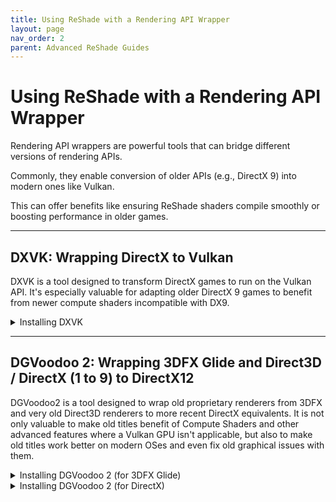 ```yaml
---
title: Using ReShade with a Rendering API Wrapper
layout: page
nav_order: 2
parent: Advanced ReShade Guides
---
```


# Using ReShade with a Rendering API Wrapper

Rendering API wrappers are powerful tools that can bridge different versions of rendering APIs. 

Commonly, they enable conversion of older APIs (e.g., DirectX 9) into modern ones like Vulkan. 

This can offer benefits like ensuring ReShade shaders compile smoothly or boosting performance in older games.

---

## DXVK: Wrapping DirectX to Vulkan

DXVK is a tool designed to transform DirectX games to run on the Vulkan API. It's especially valuable for adapting older DirectX 9 games to benefit from newer compute shaders incompatible with DX9.

<details markdown="block" class="details-tree">
<summary>Installing DXVK</summary>

---

### 1. Download DXVK

Acquire the latest DXVK version from [their GitHub releases](https://github.com/doitsujin/dxvk/releases).

---

### 2. Locate Your Game Directory

For this guide, ULTRAKILL will serve as our example.

  * If you're unsure where your game directory is located, please see our guide on [how to locate your game's executable](https://guides.martysmods.com/docs/special-and-others/finding-your-game-executable-and-directory/) for assistance!

---

### 3. Determine Game's Rendering API & Architecture

Refer to [PCGamingWiki](https://pcgamingwiki.com/) to understand your game's rendering API and architecture.

  ![Game's API](../images/using-reshade-with-a-rendering-api-wrapper/pcgamingwiki_game_api.png)

  ![Game's Architecture](../images/using-reshade-with-a-rendering-api-wrapper/pcgamingwiki_game_api_bit_arch.png)

---

### 4. Extract DXVK Files

* Unzip the DXVK archive (e.g., `dxvk-2.2.tar.gz`) using a tool like [7zip](https://www.7-zip.org/).

* Within the archive, you'll spot two directories: `x64` and `x32`.

  ![DXVK Archive](../images/using-reshade-with-a-rendering-api-wrapper/dxvk_7zip_arch.png)

Ensure to choose the appropriate architecture based on the details from PCGamingWiki (Step 3).

---

### 5. Choose the Relevant DXVK DLL

Inside the chosen architecture directory, you'll find multiple files. These correspond to different rendering APIs:

 * dxgi.dll - DX11/DX12

 * d3d11.dll - DX11

 * d3d10core.dll - DX10

 * d3d9.dll - DX9

---

### 6. Transfer the DLL to Game Directory

Ensure the chosen DLL is in the same location as the game's executable.

![Transfer DLL](../images/using-reshade-with-a-rendering-api-wrapper/dxvk_install_drag.png)

---

### 7. Reinstall & Test ReShade

Install ReShade for your game using the Vulkan API and give it a test run. 

If ReShade doesn't display after Vulkan installation, you might have selected an incorrect application or used the wrong architecture/DLL.

</details>

---
## DGVoodoo 2: Wrapping 3DFX Glide and Direct3D / DirectX (1 to 9) to DirectX12
DGVoodoo2 is a tool designed to wrap old proprietary renderers from 3DFX and very old Direct3D renderers to more recent DirectX equivalents. It is not only valuable to make old titles benefit of Compute Shaders and other advanced features where a Vulkan GPU isn't applicable, but also to make old titles work better on modern OSes and even fix old graphical issues with them.


<details markdown="block" class="details-tree">
<summary>Installing DGVoodoo 2 (for 3DFX Glide)</summary>

---
### 1. Download DGVoodoo2

Acquire the latest version of dgVoodoo2 from [dege's website](http://dege.freeweb.hu/dgVoodoo2/dgVoodoo2/), as the time of writing this guide, the latest version is 2.83.1.

---
### 2. Extract the downloaded files
Extract the files somewhere you can find them later or when you need it again. Make sure you have permissions to write on this directory. I'd suggest extracting it to Documents or even the Desktop. As long as you have permissions on its directory, its better.

---
### 3 . Locate your game directory
For this example, i'll be using the old Ubisoft game, POD (Planet of Death), it uses the Glide renderer, the instructions are similar for DirectX, but might differ a bit, in the latter example, we'll use a DirectX game.

  * If you're unsure where your game directory is located, please see our guide on [how to locate your game's executable](https://guides.martysmods.com/docs/special-and-others/finding-your-game-executable-and-directory/) for assistance!

---
### 4. Locate the game directory within dgVoodoo2

Now that we got our directory and files extracted, its time to install it.
To prevent issues, we recommend you to run the tool as Administrator, since we're likely to try to write to folders which requires elevated permissions. After opening, you'll be greeted with its main window.

![Main Window, General tab](../images/using-reshade-with-a-rendering-api-wrapper/dgvoodoo2_main_window.png)
To start installing dgVoodoo2 to your desired game, click on the button named "Add", and then navigate to the game's directory as located before.

![Find Directory Dialogue](../images/using-reshade-with-a-rendering-api-wrapper/dgvoodoo2_directory_dialogue.png)
Now that its done, we can start configuring it. It is not quite installed yet, but we'll leave that for the end.

---
### 5. Configure the game
To configure dgVoodoo2 to the game, click on the tab that says "Glide". Most of the options are self-explainatory, but its worth going through some of them and explaining.

![All of the options and buttons on the tab](../images/using-reshade-with-a-rendering-api-wrapper/dgvoodoo2_glide_tab.png)

First one worth taking note is the 3Dfx card option. This will tell the game which "GPU" you have. As in, what GPU functions and specs dgVoodoo2 will simulate. Most games work on default settings, but some of them might require specific models.

Second one is the Onboard RAM, this will define how much RAM your "GPU" has, most games works on 8MB, but if you want to bump up the graphics on a few of them, they might require 16MB.

In texturing, most of them can be left as-is, but if you feel the need to change, go to the Memory Size and Texturing drop-down menus. Those are useful to define how much Memory Size each mapping unit has and how many of them. Only Voodoo3 and onward had variants with different TMUs, so if you plan on keeping using the Voodoo2, this isn't required. 

In Miscellaneous, you can disable the "3Dfx Watermark" checkbox to disable the watermark in the games, or leave it enabled. It is purely aesthetic.

After all that's done, all that remains is copying the DLL and running the game.

---
### 6. Finishing dgVoodoo2 installation
After all that, its time to get to work, open 2 Explorer windows, in one of them, go to the game directory, in another, go to the dgVoodoo2 directory. After going there, open the 3dfx folder, select x86, drag and drop the 3 DLL files to the game directory. Then run the game, and it should be installed.

That covers it for dgVoodoo2 glide installation.
![Final Stretch](../images/using-reshade-with-a-rendering-api-wrapper/dgvoodoo2_dlls.png)

---
</details>

<details markdown="block" class="details-tree">
<summary>Installing DGVoodoo 2 (for DirectX)</summary>

---
### 1. Download DGVoodoo2

Acquire the latest version of dgVoodoo2 from [dege's website](http://dege.freeweb.hu/dgVoodoo2/dgVoodoo2/), as the time of writing this guide, the latest version is 2.83.1.

---
### 2. Extract the downloaded files
Extract the files somewhere you can find them later or when you need it again. Make sure you have permissions to write on this directory. I'd suggest extracting it to Documents or even the Desktop. As long as you have permissions on its directory, its better.

---
### 3 . Locate your game directory
For this example, this time i'll be using TrackMania Sunrise, which is an old DirectX 8-9 game.

  * If you're unsure where your game directory is located, please see our guide on [how to locate your game's executable](https://guides.martysmods.com/docs/special-and-others/finding-your-game-executable-and-directory/) for assistance!

---
### 4. Locate the game directory within dgVoodoo2

Now that we got our directory and files extracted, its time to install it.
To prevent issues, we recommend you to run the tool as Administrator, since we're likely to try to write to folders which requires elevated permissions. After opening, you'll be greeted with its main window.

![Main Window, General tab](../images/using-reshade-with-a-rendering-api-wrapper/dgvoodoo2_main_window.png)
To start installing dgVoodoo2 to your desired game, click on the button named "Add", and then navigate to the game's directory as located before.

![Find Directory Dialogue](../images/using-reshade-with-a-rendering-api-wrapper/dgvoodoo2_directory_dialogue.png)
Now that its done, we can start configuring it. It is not quite installed yet, but we'll leave that for the end.

---
### 5. Configure the game
To configure dgVoodoo2 to the game, click on the tab that says "DirectX". Most of the options are self-explainatory, but its worth going through some of them and explaining.

![All of the options and buttons on the tab](../images/using-reshade-with-a-rendering-api-wrapper/dgvoodoo2_dx_tab.png)

Videocard is the card dgVoodoo2 will be emulating. Some games requires specific brands for features, but most of the time, dgVoodoo 3D Virtual accelerated card will work just fine. Set it to the max VRAM you have available.

In the Miscellaneous section, make sure to disable the checkbox with "dgVoodoo watermark". This will remove the watermark on the lower-right of the screen.

---
### 6. Finishing dgVoodoo2 installation
After all that, its time to get to work, open 2 Explorer windows, in one of them, go to the game directory, in another, go to the dgVoodoo2 directory. 
After going there, open the MS folder, now, take note of what DLLs to move in a game-to-game basics:

 * If its a Direct3D (1 to 7) game, the DLLs are: D3DImm.dll and DDraw.dll
 * If its a DirectX 8 game, the DLL is: D3D8.dll
 * If its a DirectX 9 game, the DLL is: D3D9.dll
	
If you are in doubt on what DLL to use, check the [PCGamingWiki](https://pcgamingwiki.com/) page to get its architecture and DirectX version.

That covers it for dgVoodoo2 Direct3D installation.
![Final Stretch](../images/using-reshade-with-a-rendering-api-wrapper/dgvoodoo2_dx_dlls.png)

---
</details>

